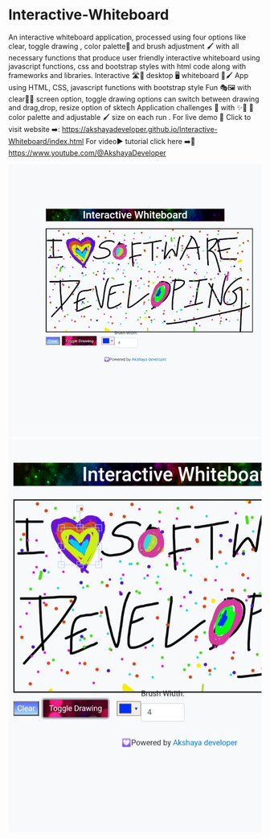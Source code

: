 # Interactive-Whiteboard
An interactive whiteboard application, processed using four options like clear, toggle drawing , color palette🎨 and brush adjustment 🖌️ with all necessary functions that produce user friendly interactive whiteboard using javascript functions, css and bootstrap styles with html code along with frameworks and libraries.
Interactive 🛣️🧩 desktop 🖥️ whiteboard 🎨🖌️ App using HTML, CSS, javascript functions with bootstrap style Fun 🎭🖼️ with clear🧹🧼 screen option, toggle drawing options can switch between drawing and drag,drop, resize option of sktech Application challenges 🥳 with ✨🌈 🎨 color palette and adjustable 🖌️ size on each run . For live demo 🍰 Click to visit website ➡️: https://akshayadeveloper.github.io/Interactive-Whiteboard/index.html For video▶️ tutorial click here ➡️🥞 https://www.youtube.com/@AkshayaDeveloper
<br>
<p></p>
<img src="https://github.com/Akshayadeveloper/Interactive-Whiteboard/blob/main/IMG_20231220_210725.jpg">
<img src="https://github.com/Akshayadeveloper/Interactive-Whiteboard/blob/main/IMG_20231220_210742.jpg">
